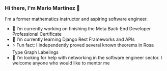 ### Hi there, I'm Mario Martinez 👋

I'm a former mathematics instructor and aspiring software engineer. 

- 🔭 I’m currently working on finishing the Meta Back-End Developer Professional Certificate
- 🌱 I’m currently learning Django Rest Frameworks and APIs 
- ⚡ Fun fact: I independently proved several known theorems in Rosa Type Graph Labelings
- 🤔 I’m looking for help with networking in the software engineer sector. I welcome anyone who would like to mentor me

<!--
**Mario-Martinez-Cabrera/Mario-Martinez-Cabrera** is a ✨ _special_ ✨ repository because its `README.md` (this file) appears on your GitHub profile.

Here are some ideas to get you started:


- 👯 I’m looking to collaborate on ...

- 💬 Ask me about ...

- 😄 Pronouns: ...

-->
